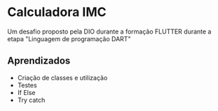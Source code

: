 
# Calculadora IMC

Um desafio proposto pela DIO durante a formação FLUTTER durante a etapa "Linguagem de programação DART"


## Aprendizados

- Criação de classes e utilização
- Testes
- If Else
- Try catch

